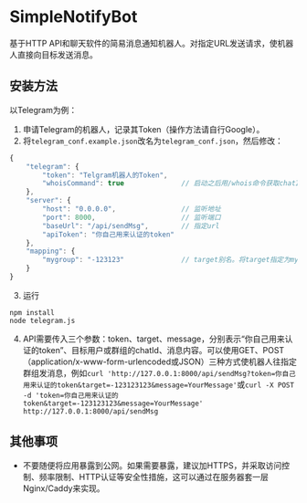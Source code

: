 # SimpleNotifyBot
基于HTTP API和聊天软件的简易消息通知机器人。对指定URL发送请求，使机器人直接向目标发送消息。

## 安装方法
以Telegram为例：

1. 申请Telegram的机器人，记录其Token（操作方法请自行Google）。
2. 将`telegram_conf.example.json`改名为`telegram_conf.json`，然后修改：
```js
{
    "telegram": {
        "token": "Telgram机器人的Token",
        "whoisCommand": true              // 启动之后用/whois命令获取chatID
    },
    "server": {
        "host": "0.0.0.0",                // 监听地址
        "port": 8000,                     // 监听端口
        "baseUrl": "/api/sendMsg",        // 指定url
        "apiToken": "你自己用来认证的token"
    },
    "mapping": {
        "mygroup": "-123123"              // target别名。将target指定为mygroup相当于向chatID为-123123的群组发送消息。
    }
}
```
3. 运行
```
npm install
node telegram.js
```
4. API需要传入三个参数：token、target、message，分别表示“你自己用来认证的token”、目标用户或群组的chatId、消息内容。可以使用GET、POST（application/x-www-form-urlencoded或JSON）三种方式使机器人往指定群组发消息，例如`curl 'http://127.0.0.1:8000/api/sendMsg?token=你自己用来认证的token&target=-123123123&message=YourMessage'`或`curl -X POST -d 'token=你自己用来认证的token&target=-123123123&message=YourMessage' http://127.0.0.1:8000/api/sendMsg`

## 其他事项
* 不要随便将应用暴露到公网。如果需要暴露，建议加HTTPS，并采取访问控制、频率限制、HTTP认证等安全性措施，这可以通过在服务器套一层Nginx/Caddy来实现。
